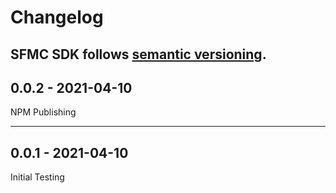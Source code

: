 # Changelog

## SFMC SDK follows [semantic versioning](https://semver.org/).

## 0.0.2 - 2021-04-10

NPM Publishing

---

## 0.0.1 - 2021-04-10

Initial Testing
